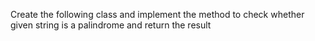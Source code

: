 Create the following class and implement the method to check whether given string is a
palindrome and return the result
